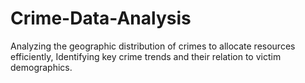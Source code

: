 # Crime-Data-Analysis
Analyzing the geographic distribution of crimes to allocate resources efficiently, Identifying key crime trends and their relation to victim demographics.
